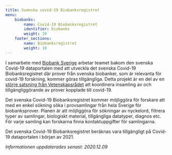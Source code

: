 ```yaml
---
title: Svenska covid-19 Biobanksregistret
menu:
    biobanks:
        name: Covid-19 Biobanksregistret
        identifier: biobanks
        weight: 10
    footer_sections:
        name: Biobanksregistret
        weight: 10
---
```


I samarbete med [Biobank Sverige](https://biobanksverige.se/) arbetar teamet bakom den svenska Covid-19 dataportalen med att utveckla det svenska Covid-19 Biobanksregistret där prover från svenska biobanker, som är relevanta för covid-19 forskning, kommer göras tillgängliga. Detta projekt är en del av en [större satsning från Vetenskapsrådet](https://www.vr.se/aktuellt/nyheter/nyhetsarkiv/2020-09-01-10-miljoner-till-biobank-sverige-for-samordning-av-covid-19-prover.html) att koordinera insamling av och tillgängliggörande av prover kopplade till covid-19.

Det svenska Covid-19 Biobanksregistret kommer möjliggöra för forskare att med en enkel sökning söka i provsamlingar från hela Sverige för biobanksprover. Planen är att möjliggöra för sökningar av nyckelord, filtrera typer av samlingar, biologiskt material, tillgängliga datatyper, diagnos etc. För varje samling kan forskarna finna kontaktuppgifter för samlingarna.

Det svenska Covid-19 Biobanksregistret beräknas vara tillgängligt på Covid-19 dataportalen i början av 2021.

<i>Informationen uppdaterades senast: 2020.12.09</i>
